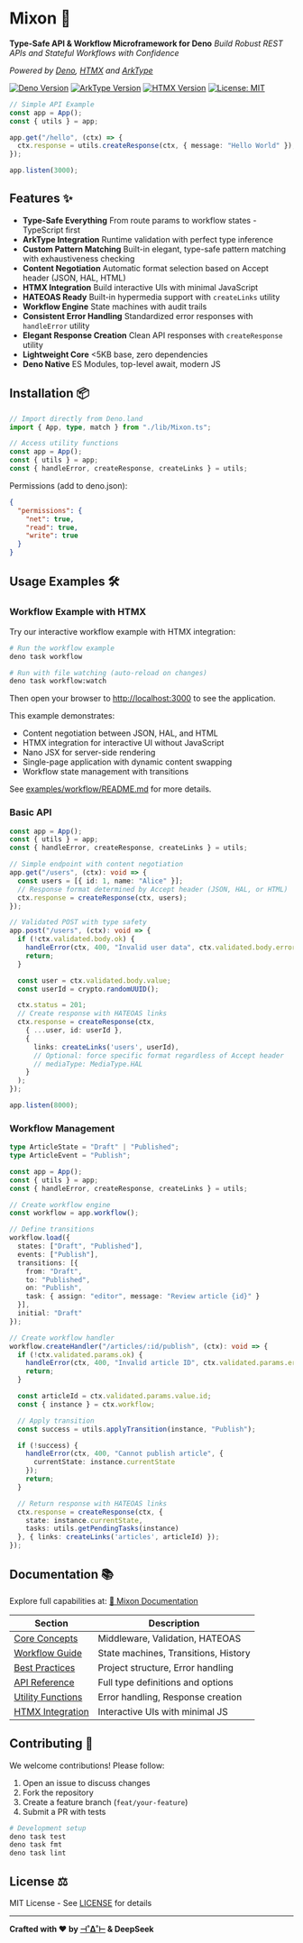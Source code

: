 # Mixon 🚀

**Type-Safe API & Workflow Microframework for Deno**
*Build Robust REST APIs and Stateful Workflows with Confidence*

*Powered by [Deno](https://deno.land), [HTMX](https://htmx.org) and [ArkType](https://arktype.io)*

[![Deno Version](https://img.shields.io/badge/deno-2.2-blue?logo=deno)](https://deno.land)
[![ArkType Version](https://img.shields.io/badge/arktype-2.1-orange?logo=deno)](https://arktype.io/)
[![HTMX Version](https://img.shields.io/badge/htmx-2.0.4-green?logo=htmx)](https://htmx.org)
[![License: MIT](https://img.shields.io/badge/License-MIT-yellow.svg)](https://opensource.org/licenses/MIT)

```ts
// Simple API Example
const app = App();
const { utils } = app;

app.get("/hello", (ctx) => {
  ctx.response = utils.createResponse(ctx, { message: "Hello World" });
});

app.listen(3000);
```

## Features ✨

- **Type-Safe Everything**
  From route params to workflow states - TypeScript first
- **ArkType Integration**
  Runtime validation with perfect type inference
- **Custom Pattern Matching**
  Built-in elegant, type-safe pattern matching with exhaustiveness checking
- **Content Negotiation**
  Automatic format selection based on Accept header (JSON, HAL, HTML)
- **HTMX Integration**
  Build interactive UIs with minimal JavaScript
- **HATEOAS Ready**
  Built-in hypermedia support with `createLinks` utility
- **Workflow Engine**
  State machines with audit trails
- **Consistent Error Handling**
  Standardized error responses with `handleError` utility
- **Elegant Response Creation**
  Clean API responses with `createResponse` utility
- **Lightweight Core**
  <5KB base, zero dependencies
- **Deno Native**
  ES Modules, top-level await, modern JS

## Installation 📦

```typescript
// Import directly from Deno.land
import { App, type, match } from "./lib/Mixon.ts";

// Access utility functions
const app = App();
const { utils } = app;
const { handleError, createResponse, createLinks } = utils;
```

Permissions (add to deno.json):

```json
{
  "permissions": {
    "net": true,
    "read": true,
    "write": true
  }
}
```

## Usage Examples 🛠️

### Workflow Example with HTMX

Try our interactive workflow example with HTMX integration:

```bash
# Run the workflow example
deno task workflow

# Run with file watching (auto-reload on changes)
deno task workflow:watch
```

Then open your browser to [http://localhost:3000](http://localhost:3000) to see the application.

This example demonstrates:

- Content negotiation between JSON, HAL, and HTML
- HTMX integration for interactive UI without JavaScript
- Nano JSX for server-side rendering
- Single-page application with dynamic content swapping
- Workflow state management with transitions

See [examples/workflow/README.md](./examples/workflow/README.md) for more details.

### Basic API

```typescript
const app = App();
const { utils } = app;
const { handleError, createResponse, createLinks } = utils;

// Simple endpoint with content negotiation
app.get("/users", (ctx): void => {
  const users = [{ id: 1, name: "Alice" }];
  // Response format determined by Accept header (JSON, HAL, or HTML)
  ctx.response = createResponse(ctx, users);
});

// Validated POST with type safety
app.post("/users", (ctx): void => {
  if (!ctx.validated.body.ok) {
    handleError(ctx, 400, "Invalid user data", ctx.validated.body.error);
    return;
  }

  const user = ctx.validated.body.value;
  const userId = crypto.randomUUID();

  ctx.status = 201;
  // Create response with HATEOAS links
  ctx.response = createResponse(ctx,
    { ...user, id: userId },
    {
      links: createLinks('users', userId),
      // Optional: force specific format regardless of Accept header
      // mediaType: MediaType.HAL
    }
  );
});

app.listen(8000);
```

### Workflow Management

```typescript
type ArticleState = "Draft" | "Published";
type ArticleEvent = "Publish";

const app = App();
const { utils } = app;
const { handleError, createResponse, createLinks } = utils;

// Create workflow engine
const workflow = app.workflow();

// Define transitions
workflow.load({
  states: ["Draft", "Published"],
  events: ["Publish"],
  transitions: [{
    from: "Draft",
    to: "Published",
    on: "Publish",
    task: { assign: "editor", message: "Review article {id}" }
  }],
  initial: "Draft"
});

// Create workflow handler
workflow.createHandler("/articles/:id/publish", (ctx): void => {
  if (!ctx.validated.params.ok) {
    handleError(ctx, 400, "Invalid article ID", ctx.validated.params.error);
    return;
  }

  const articleId = ctx.validated.params.value.id;
  const { instance } = ctx.workflow;

  // Apply transition
  const success = utils.applyTransition(instance, "Publish");

  if (!success) {
    handleError(ctx, 400, "Cannot publish article", {
      currentState: instance.currentState
    });
    return;
  }

  // Return response with HATEOAS links
  ctx.response = createResponse(ctx, {
    state: instance.currentState,
    tasks: utils.getPendingTasks(instance)
  }, { links: createLinks('articles', articleId) });
});
```

## Documentation 📚

Explore full capabilities at:
[📖 Mixon Documentation](https://Mixframework.org/docs)

| Section               | Description                          |
|-----------------------|--------------------------------------|
| [Core Concepts](./docs/core-concepts.md)  | Middleware, Validation, HATEOAS      |
| [Workflow Guide](./docs/workflow-guide.md) | State machines, Transitions, History |
| [Best Practices](./docs/best-practices.md) | Project structure, Error handling    |
| [API Reference](./docs/api-reference.md)  | Full type definitions and options    |
| [Utility Functions](./docs/utility-functions.md) | Error handling, Response creation   |
| [HTMX Integration](./docs/htmx-integration.md) | Interactive UIs with minimal JS     |

## Contributing 🤝

We welcome contributions! Please follow:

1. Open an issue to discuss changes
2. Fork the repository
3. Create a feature branch (`feat/your-feature`)
4. Submit a PR with tests

```bash
# Development setup
deno task test
deno task fmt
deno task lint
```

## License ⚖️

MIT License - See [LICENSE](LICENSE) for details

---

**Crafted with ❤️ by [⊣˚∆˚⊢](https://srdjan.github.io) & DeepSeek**
